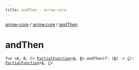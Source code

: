 ```yaml
---
title: andThen - arrow-core
---
```


[arrow-core](../index.html) / [arrow.core](index.html) / [andThen](./and-then.html)

# andThen

`fun <A, B, C> `[`PartialFunction`](-partial-function/index.html)`<`[`A`](and-then.html#A)`, `[`B`](and-then.html#B)`>.andThen(f: (`[`B`](and-then.html#B)`) -> `[`C`](and-then.html#C)`): `[`PartialFunction`](-partial-function/index.html)`<`[`A`](and-then.html#A)`, `[`C`](and-then.html#C)`>`